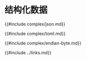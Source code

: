 # 结构化数据

<!--
> [encoding/complex.md](https://github.com/rust-lang-nursery/rust-cookbook/blob/master/src/encoding/complex.md)
> <br />
> commit 97dabe59ae705bf6a2aaebbcd1d189ec2a83f98b - 2018.07.11
-->

{{#include complex/json.md}}

{{#include complex/toml.md}}

{{#include complex/endian-byte.md}}

{{#include ../links.md}}
